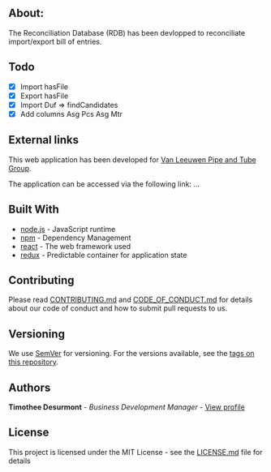 ## About:

The Reconciliation Database (RDB) has been devlopped to reconciliate import/export bill of entries.

## Todo
- [X] Import hasFile
- [X] Export hasFile
- [X] Import Duf => findCandidates
- [X] Add columns Asg Pcs Asg Mtr

## External links

This web application has been developed for [Van Leeuwen Pipe and Tube Group](https://www.vanleeuwen.com/en/).

The application can be accessed via the following link: ...

## Built With

* [node.js](https://nodejs.org/en/) - JavaScript runtime
* [npm](https://www.npmjs.com) - Dependency Management
* [react](reactjs.org) - The web framework used
* [redux](https://redux.js.org/) - Predictable container for application state

## Contributing

Please read [CONTRIBUTING.md](CONTRIBUTING.md) and [CODE_OF_CONDUCT.md](CODE_OF_CONDUCT.md) for details about our code of conduct and how to submit pull requests to us.

## Versioning

We use [SemVer](http://semver.org/) for versioning. For the versions available, see the [tags on this repository](https://github.com/Sampaguitas/reconciliation_client/tags). 

## Authors

**Timothee Desurmont** - *Business Development Manager* - [View profile](https://www.linkedin.com/in/timothee-desurmont-82243245/)

## License

This project is licensed under the MIT License - see the [LICENSE.md](LICENSE.md) file for details
